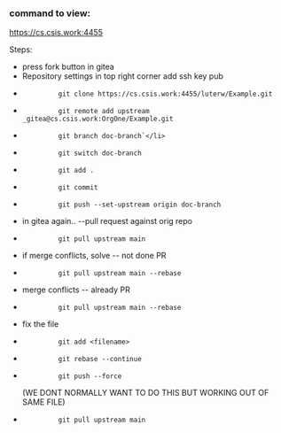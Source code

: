 ### command to view:
https://cs.csis.work:4455



Steps:
<ul>
<li> press fork button in gitea </li>
<li> Repository settings in top right corner add ssh key pub </li>
<li> 
    
             git clone https://cs.csis.work:4455/luterw/Example.git
</li>
<li> 
    
             git remote add upstream _gitea@cs.csis.work:OrgOne/Example.git
</li>
<li> 
    
             git branch doc-branch`</li>
<li> 
    
             git switch doc-branch
</li>
<li> 
    
             git add . 
</li>
<li>
    
             git commit 
</li>
<li> 
    
             git push --set-upstream origin doc-branch
</li>
<li> in gitea again.. --pull request against orig repo</li>
<li> 
    
             git pull upstream main
</li>
<li> if merge conflicts, solve -- not done PR</li>
<li> 
    
             git pull upstream main --rebase
</li>
<li> 
    merge conflicts -- already PR 
</li>
<li> 
    
             git pull upstream main --rebase
</li>
<li> fix the file </li>
<li> 
    
             git add <filename> 
</li>
<li> 
    
             git rebase --continue 
</li>
<li> 
    
             git push --force 
(WE DONT NORMALLY WANT TO DO THIS BUT WORKING OUT OF SAME FILE) 
</li>
<li>
    
             git pull upstream main
</li>
</ul>
